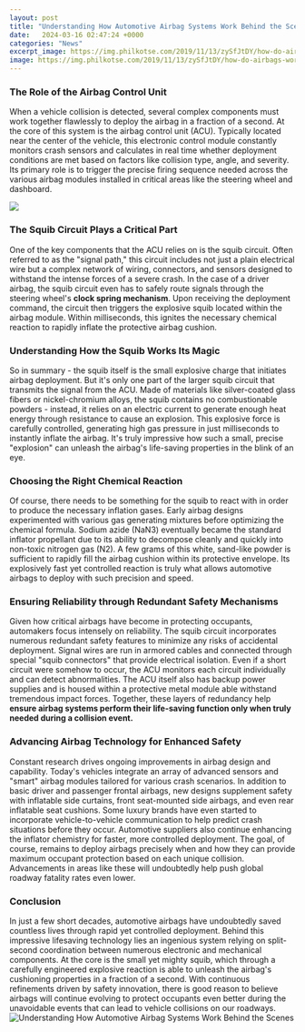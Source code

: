 ```yaml
---
layout: post
title: "Understanding How Automotive Airbag Systems Work Behind the Scenes"
date:   2024-03-16 02:47:24 +0000
categories: "News"
excerpt_image: https://img.philkotse.com/2019/11/13/zySfJtDY/how-do-airbags-work-e339.jpg
image: https://img.philkotse.com/2019/11/13/zySfJtDY/how-do-airbags-work-e339.jpg
---
```


### The Role of the Airbag Control Unit
When a vehicle collision is detected, several complex components must work together flawlessly to deploy the airbag in a fraction of a second. At the core of this system is the airbag control unit (ACU). Typically located near the center of the vehicle, this electronic control module constantly monitors crash sensors and calculates in real time whether deployment conditions are met based on factors like collision type, angle, and severity. Its primary role is to trigger the precise firing sequence needed across the various airbag modules installed in critical areas like the steering wheel and dashboard.

![](https://mediacloud.carbuyer.co.uk/image/private/s--b4oxkKID--/v1579623838/carbuyer/airbag_0.jpg)
### The Squib Circuit Plays a Critical Part
One of the key components that the ACU relies on is the squib circuit. Often referred to as the "signal path," this circuit includes not just a plain electrical wire but a complex network of wiring, connectors, and sensors designed to withstand the intense forces of a severe crash. In the case of a driver airbag, the squib circuit even has to safely route signals through the steering wheel's **clock spring mechanism**. Upon receiving the deployment command, the circuit then triggers the explosive squib located within the airbag module. Within milliseconds, this ignites the necessary chemical reaction to rapidly inflate the protective airbag cushion.
### Understanding How the Squib Works Its Magic 
So in summary - the squib itself is the small explosive charge that initiates airbag deployment. But it's only one part of the larger squib circuit that transmits the signal from the ACU. Made of materials like silver-coated glass fibers or nickel-chromium alloys, the squib contains no combustionable powders - instead, it relies on an electric current to generate enough heat energy through resistance to cause an explosion. This explosive force is carefully controlled, generating high gas pressure in just milliseconds to instantly inflate the airbag. It's truly impressive how such a small, precise "explosion" can unleash the airbag's life-saving properties in the blink of an eye.
### Choosing the Right Chemical Reaction
Of course, there needs to be something for the squib to react with in order to produce the necessary inflation gases. Early airbag designs experimented with various gas generating mixtures before optimizing the chemical formula. Sodium azide (NaN3) eventually became the standard inflator propellant due to its ability to decompose cleanly and quickly into non-toxic nitrogen gas (N2). A few grams of this white, sand-like powder is sufficient to rapidly fill the airbag cushion within its protective envelope. Its explosively fast yet controlled reaction is truly what allows automotive airbags to deploy with such precision and speed.
### Ensuring Reliability through Redundant Safety Mechanisms  
Given how critical airbags have become in protecting occupants, automakers focus intensely on reliability. The squib circuit incorporates numerous redundant safety features to minimize any risks of accidental deployment. Signal wires are run in armored cables and connected through special "squib connectors" that provide electrical isolation. Even if a short circuit were somehow to occur, the ACU monitors each circuit individually and can detect abnormalities. The ACU itself also has backup power supplies and is housed within a protective metal module able withstand tremendous impact forces. Together, these layers of redundancy help **ensure airbag systems perform their life-saving function only when truly needed during a collision event.**
### Advancing Airbag Technology for Enhanced Safety  
Constant research drives ongoing improvements in airbag design and capability. Today's vehicles integrate an array of advanced sensors and "smart" airbag modules tailored for various crash scenarios. In addition to basic driver and passenger frontal airbags, new designs supplement safety with inflatable side curtains, front seat-mounted side airbags, and even rear inflatable seat cushions. Some luxury brands have even started to incorporate vehicle-to-vehicle communication to help predict crash situations before they occur. Automotive suppliers also continue enhancing the inflator chemistry for faster, more controlled deployment. The goal, of course, remains to deploy airbags precisely when and how they can provide maximum occupant protection based on each unique collision. Advancements in areas like these will undoubtedly help push global roadway fatality rates even lower.
### Conclusion
In just a few short decades, automotive airbags have undoubtedly saved countless lives through rapid yet controlled deployment. Behind this impressive lifesaving technology lies an ingenious system relying on split-second coordination between numerous electronic and mechanical components. At the core is the small yet mighty squib, which through a carefully engineered explosive reaction is able to unleash the airbag's cushioning properties in a fraction of a second. With continuous refinements driven by safety innovation, there is good reason to believe airbags will continue evolving to protect occupants even better during the unavoidable events that can lead to vehicle collisions on our roadways.
 ![Understanding How Automotive Airbag Systems Work Behind the Scenes](https://img.philkotse.com/2019/11/13/zySfJtDY/how-do-airbags-work-e339.jpg)